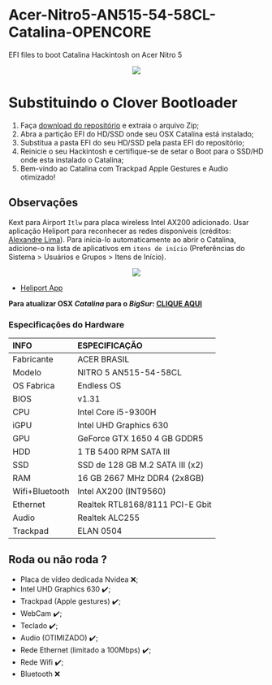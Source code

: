 # Acer-Nitro5-AN515-54-58CL-Catalina-OPENCORE

EFI files to boot Catalina Hackintosh on Acer Nitro 5


<p align="center">
  <img src="https://i.ibb.co/wgdnvKJ/Captura-de-Tela-2020-10-21-a-s-21-08-31.png">
</p>


# Substituindo o Clover Bootloader

1. Faça [download do repositório](https://github.com/YuryRegis/Acer-Nitro5-AN515-54-58CL-CATALINA-OPENCORE/archive/main.zip) e extraia o arquivo Zip;
2. Abra a partição EFI do HD/SSD onde seu OSX Catalina está instalado;
4. Substitua a pasta EFI do seu HD/SSD pela pasta EFI do repositório;
5. Reinicie o seu Hackintosh e certifique-se de setar o Boot para o SSD/HD onde esta instalado o Catalina;
6. Bem-vindo ao Catalina com Trackpad Apple Gestures e Audio otimizado!


## Observações

Kext para Airport `Itlw` para placa wireless Intel AX200 adicionado. Usar aplicação Heliport para reconhecer as redes disponíveis (créditos: [Alexandre Lima](https://github.com/aclima01)). Para inicia-lo automaticamente ao abrir o Catalina, adicione-o na lista de aplicativos em `itens de início` (Preferências do Sistema > Usuários e Grupos > Itens de Início).

<p align="center">
  <img src="https://i.ibb.co/ngft7VN/Captura-de-Tela-2020-10-23-a-s-00-54-39.png">
</p>

- [Heliport App](https://github.com/OpenIntelWireless/HeliPort/releases/tag/v1.0.1)

**Para atualizar OSX *Catalina* para o *BigSur*: [CLIQUE AQUI](https://github.com/YuryRegis/Acer-Nitro5-AN515-54-58CL-BigSur)**

### Especificações do Hardware
INFO           | ESPECIFICAÇÃO
:------------- | :---------------------------------
Fabricante     | ACER BRASIL
Modelo         | NITRO 5 AN515-54-58CL
OS Fabrica     | Endless OS
BIOS           | v1.31
CPU            | Intel Core i5-9300H
iGPU           | Intel UHD Graphics 630
GPU            | GeForce GTX 1650 4 GB GDDR5 
HDD            | 1 TB 5400 RPM SATA III
SSD            | SSD de 128 GB M.2 SATA III (x2)
RAM            | 16 GB 2667 MHz DDR4 (2x8GB)
Wifi+Bluetooth | Intel AX200 (INT9560)
Ethernet       | Realtek RTL8168/8111 PCI-E Gbit
Audio          | Realtek ALC255 
Trackpad       | ELAN 0504

## Roda ou não roda ?

- Placa de vídeo dedicada Nvidea ❌;
- Intel UHD Graphics 630  ✔️;
- Trackpad (Apple gestures) ✔️;
- WebCam ✔️;
- Teclado ✔️;
- Audio (OTIMIZADO) ✔️;
- Rede Ethernet (limitado a 100Mbps) ✔️;
- Rede Wifi ✔️;
- Bluetooth ❌
